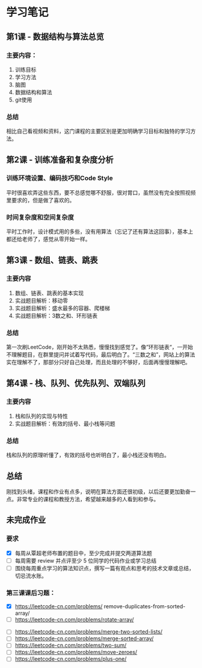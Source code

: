 # 学习笔记

## 第1课 - 数据结构与算法总览
### 主要内容：
1. 训练目标
2. 学习方法
3. 脑图
4. 数据结构和算法
5. git使用
### 总结
相比自己看视频和资料，这门课程的主要区别是更加明确学习目标和独特的学习方法。
## 第2课 - 训练准备和复杂度分析
### 训练环境设置、编码技巧和Code Style
平时很喜欢弄这些东西，要不总感觉哪不舒服，很对胃口，虽然没有完全按照视频里要求的，但是做了喜欢的。
### 时间复杂度和空间复杂度
平时工作时，设计模式用的多些，没有用算法（忘记了还有算法这回事），基本上都还给老师了，感觉从零开始一样。
## 第3课 - 数组、链表、跳表
### 主要内容
1. 数组、链表、跳表的基本实现
2. 实战题目解析：移动零
3. 实战题目解析：盛水最多的容器、爬楼梯
4. 实战题目解析：3数之和、环形链表
### 总结
第一次刷LeetCode，刚开始不太熟悉，慢慢找到感觉了。像”环形链表“，一开始不理解题目，在群里提问并试着写代码，最后明白了。“三数之和”，网站上的算法实在理解不了，那部分只好自己处理，而且处理的不够好，后面再慢慢理解吧。
## 第4课 - 栈、队列、优先队列、双端队列
### 主要内容
1. 栈和队列的实现与特性
2. 实战题目解析：有效的括号、最小栈等问题
### 总结
栈和队列的原理听懂了，有效的括号也听明白了，最小栈还没有明白。
## 总结
刚找到头绪，课程和作业有点多，说明在算法方面还很初级，以后还要更加勤奋一点。非常专业的课程和教授方法，希望越来越多的人看到和参与。
## 未完成作业
### 要求
- [x] 每周从覃超老师布置的题目中，至少完成并提交两道算法题
- [ ] 每周需要 review 并点评至少 5 位同学的代码作业或学习总结
- [ ] 围绕每周重点学习的算法知识点，撰写一篇有观点和思考的技术文章或总结，切忌流水账。
### 第三课课后习题：
* [x] https://leetcode-cn.com/problems/
remove-duplicates-from-sorted-array/
* [ ] https://leetcode-cn.com/problems/rotate-array/
- [ ] https://leetcode-cn.com/problems/merge-two-sorted-lists/
- [ ] https://leetcode-cn.com/problems/merge-sorted-array/
- [ ] https://leetcode-cn.com/problems/two-sum/
- [ ] https://leetcode-cn.com/problems/move-zeroes/
- [ ] https://leetcode-cn.com/problems/plus-one/